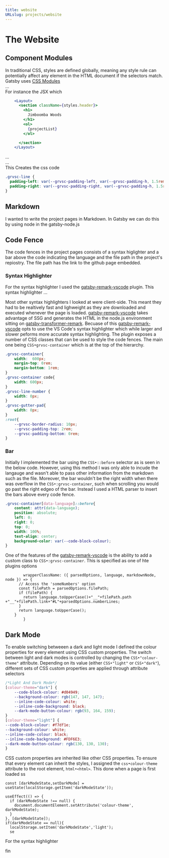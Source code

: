 ```yaml
---
title: website
URLslug: projects/website
---
```


# The Website
## Component Modules

In traditional CSS, styles are defined globally, meaning any style rule can potentially affect any
element in the HTML document if the selectors match. Gatsby uses [CSS Modules](https://github.com/css-modules/css-modules)  
...  
For instance the JSX which 
```jsx {numberLines}
    <Layout>
      <section className={styles.header}>
        <h1>
          Jimboomba Woods
        </h1>
        <ol>
          {projectList}
        </ol>

      </section>
    </Layout>
```
...  
...   
This Creates the css code
```css {numberLines}
.grvsc-line {
  padding-left: var(--grvsc-padding-left, var(--grvsc-padding-h, 1.5rem));
  padding-right: var(--grvsc-padding-right, var(--grvsc-padding-h, 1.5rem));
}
```

## Markdown
I wanted to write the project pages in Markdown. In Gatsby we can do this by using node in the gatsby-node.js
## Code Fence
The code fences in the project pages consists of a syntax higlighter and a bar above the code indicating the language and the file path in the project's repiostry. The file path has the link to the github page embedded.
### Syntax Highlighter 
For the syntax highlighter I used the [gatsby-remark-vscode](https://www.gatsbyjs.com/plugins/gatsby-remark-vscode/) plugin. This syntax highlighter ... 

Most other syntax highlighters I looked at were client-side. This meant they had to be realtively fast and lighweight as they are downloaded and executed whenever the page is loaded. [gatsby-remark-vscode](https://www.gatsbyjs.com/plugins/gatsby-remark-vscode/) takes advantage of SSG and generates the HTML in the node.js environment sitting on [gatsby-transformer-remark](https://www.gatsbyjs.com/plugins/gatsby-transformer-remark/). Becuase of this [gatsby-remark-vscode](https://www.gatsbyjs.com/plugins/gatsby-remark-vscode/) opts to use the VS Code's syntax highlighter which while larger and slower peforms more accurate syntax highlighting. The plugin exposes a number of CSS classes that can be used to style the code fences. The main one being `CSS•grvsc-container` which is at the top of the hierarchy.

```CSS {numberLines : 70,filePath:{path:'cv/src/styles/global.css',link:'https://github.com/james-door/cv/blob/main/src/styles/global.css'}}
.grvsc-container{
    width:  600px;
    margin-top: 0rem; 
    margin-bottom: 1rem; 
}
.grvsc-container code{
    width: 600px;
}
.grvsc-line-number {
    width: 0px;
}
.grvsc-gutter-pad{
    width: 0px;
}
:root{
    --grvsc-border-radius: 10px;
    --grvsc-padding-top: 2rem;
    --grvsc-padding-bottom: 0rem;
}
```


### Bar
Initially I implemented the bar using the `CSS•::before` selector as is seen in the below code. However, using this method I was only able to incude the langauge and wasn't able to pass other information from the markdown such as the file. Moreover, the bar wouldn't be the right width when there was overflow in the `CSS•:grvsc-container`, such when scrolling you would go past the right edgeo of the bar. Instead I used a HTML parser to insert the bars above every code fence.

```CSS {numberLines}
.grvsc-container[data-language]::before{
    content: attr(data-language);
    position: absolute;
    left: 0;
    right: 0;
    top: 0;
    width: 100%;
    text-align: center;
    background-color: var(--code-block-colour);
}
```
One of the features of the [gatsby-remark-vscode](https://www.gatsbyjs.com/plugins/gatsby-remark-vscode/) is the ability to add a custom class to `CSS•:grvsc-container`. This is specified as one of hte plugins options

```JS {numberLines: 51, filePath: {path:'cv/gatsby-config.js',link: 'https://github.com/james-door/cv/blob/main/gatsby-config.js'}}
        wrapperClassName: ({ parsedOptions, language, markdownNode, node }) => {
      // Access the 'someNumbers' option
      const filePath = parsedOptions.filePath;
      if (filePath) {
        return language.toUpperCase()+"__"+filePath.path +"__"+filePath.link+"#L"+parsedOptions.numberLines;
      }
      return language.toUpperCase();
    }
        }
```
## Dark Mode
To enable switching betweeen a dark and light mode I defined the colour properties for every element using CSS custom properties. The switch between light and dark modes is controlled by changing the `CSS•"colour-theme"` attribute. Depending on its value (either `CSS•"light"` or `CSS•"dark"`), different sets of CSS custom properties are applied through attribute selectors

```CSS {numberLines : 15,filePath:{path:'cv/src/styles/global.css',link:'https://github.com/james-door/cv/blob/main/src/styles/global.css'}}
/*Light And Dark Mode*/
[colour-theme="dark"] {
    --code-block-colour: #d04949;
    --background-colour: rgb(147, 147, 147);
    --inline-code-colour: white;
    --inline-code-background: black;
    --dark-mode-button-colour: rgb(93, 164, 159); 
}
[colour-theme="light"] {
--code-block-colour: #f7df1e;
--background-colour: white;
--inline-code-colour: black;
--inline-code-background: #FDF6E3;
--dark-mode-button-colour: rgb(130, 130, 130); 
}
```
CSS custom properties are inherited like other CSS properties. To ensure that every element can inherit the styles, I assigned the `css•colour-theme` attribute to the root element, `html•<html>`. This done when a page is first loaded ss
```JSX {numberLines,filePath:{path:'github/cv/file1',link:'https://github.com/james-door/cv/blob/main/src/pages/index.js'}}
const [darkModeState,setDarkMode] = useState(localStorage.getItem('darkModeState'));

useEffect(() => {
  if (darkModeState !== null) {
    document.documentElement.setAttribute('colour-theme', darkModeState);
  }
}, [darkModeState]);
if(darkModeState == null){
  localStorage.setItem('darkModeState','light');
  se
```

For the syntax highlighter 



fin
